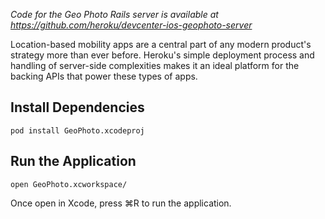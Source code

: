 _Code for the Geo Photo Rails server is available at https://github.com/heroku/devcenter-ios-geophoto-server_

Location-based mobility apps are a central part of any modern product's strategy more than ever before. Heroku's simple deployment process and handling of server-side complexities makes it an ideal platform for the backing APIs that power these types of apps.

## Install Dependencies

`pod install GeoPhoto.xcodeproj`

## Run the Application

`open GeoPhoto.xcworkspace/`

Once open in Xcode, press ⌘R to run the application.